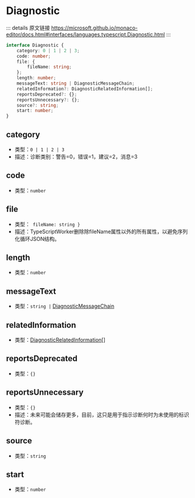 # Diagnostic
        
::: details 原文链接
https://microsoft.github.io/monaco-editor/docs.html#interfaces/languages.typescript.Diagnostic.html
:::

```ts
interface Diagnostic {
    category: 0 | 1 | 2 | 3;
    code: number;
    file: {
        fileName: string;
    };
    length: number;
    messageText: string | DiagnosticMessageChain;
    relatedInformation?: DiagnosticRelatedInformation[];
    reportsDeprecated?: {};
    reportsUnnecessary?: {};
    source?: string;
    start: number;
}
```

## category
- 类型：`0 | 1 | 2 | 3`
- 描述：诊断类别：警告=0，错误=1，建议=2，消息=3
## code
- 类型：`number`
## file
- 类型：` fileName: string }`
- 描述：TypeScriptWorker删除除fileName属性以外的所有属性，以避免序列化循环JSON结构。
## length
- 类型：`number`
## messageText
- 类型：`string |` [DiagnosticMessageChain](/api/languages/typescript/DiagnosticMessageChain.md)
## relatedInformation
- 类型：[DiagnosticRelatedInformation](/api/languages/typescript/DiagnosticRelatedInformation.md)[]
## reportsDeprecated
- 类型：`{}`
## reportsUnnecessary
- 类型：`{}`
- 描述：未来可能会储存更多，目前，这只是用于指示诊断何时为未使用的标识符诊断。
## source
- 类型：`string`
## start
- 类型：`number`
